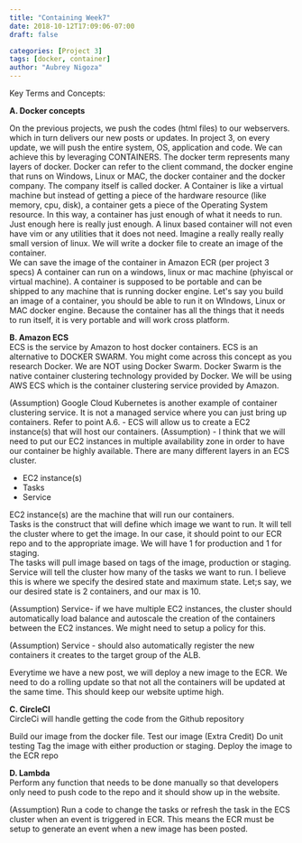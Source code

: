 ```yaml
---
title: "Containing Week7"
date: 2018-10-12T17:09:06-07:00
draft: false

categories: [Project 3]
tags: [docker, container]
author: "Aubrey Nigoza"
---
```

Key Terms and Concepts:

**A. Docker concepts** 

On the previous projects, we push the codes (html files) to our webservers. which in turn delivers our new posts or updates. In project 3, on every update, we will push the entire system, OS, application and code. We can achieve this by leveraging CONTAINERS. 
The docker term represents many layers of docker. Docker can refer to the client command, the docker engine that runs on Windows, Linux or MAC, the docker container and the docker company. The company itself is called docker.
A Container is like a virtual machine but instead of getting a piece of the hardware resource (like memory, cpu, disk), a container gets a piece of the Operating System resource. In this way, a container has just enough of what it needs to run. Just enough here is really just enough. A linux based container will not even have vim or any utilities that it does not need. Imagine a really really really small version of linux. 
We will write a docker file to create an image of the container.  
We can save the image of the container in Amazon ECR (per project 3 specs)
A container can run on a windows, linux or mac machine (phyiscal or virtual machine). 
A container is supposed to be portable and can be shipped to any machine that is running docker engine. Let's say you build an image of a container, you should be able to run it on WIndows, Linux or MAC docker engine. Because the container has all the things that it needs to run itself, it is very portable and will work cross platform.

**B. Amazon ECS**  
ECS is the service by Amazon to host docker containers. ECS is an alternative to DOCKER SWARM. You might come across this concept as you research Docker. We are NOT using Docker Swarm. Docker Swarm is the native container clustering technology provided by Docker. We will be using AWS ECS which is the container clustering service provided by Amazon.

(Assumption) Google Cloud Kubernetes is another example of container clustering service.
It is not a managed service where you can just bring up containers.
Refer to point A.6. - ECS will allow us to create a EC2 instance(s) that will host our containers. 
(Assumption) - I think that we will need to put our EC2 instances in multiple availability zone in order to have our container be highly available.
There are many different layers in an ECS cluster.   

- EC2 instance(s) 
- Tasks
- Service

EC2 instance(s) are the machine that will run our containers.  
Tasks is the construct that will define which image we want to run. It will tell the cluster where to get the image. In our case, it should point to our ECR repo and to the appropriate image. We will have 1 for production and 1 for staging.  
The tasks will pull image based on tags of the image, production or staging.  
Service will tell the cluster how many of the tasks we want to run. I believe this is where we specify the desired state and maximum state. Let;s say, we our desired state is 2 containers, and our max is 10.   

(Assumption) Service- if we have multiple EC2 instances, the cluster should automatically load balance and autoscale the creation of the containers between the EC2 instances. We might need to setup a policy for this.  

(Assumption) Service - should also automatically register the new containers it creates to the target group of the ALB. 

Everytime we have a new post, we will deploy a new image to the ECR.
We need to do a rolling update so that not all the containers will be updated at the same time. This should keep our website uptime high.

**C. CircleCI**  
CircleCi will handle getting the code from the Github repository

Build our image from the docker file. 
Test our image
(Extra Credit) Do unit testing
Tag the image with either production or staging.
Deploy the image to the ECR repo

**D. Lambda**  
Perform any function that needs to be done manually so that developers only need to push code to the repo and it should show up in the website.

(Assumption) Run a code to change the tasks or refresh the task in the ECS cluster when an event is triggered in ECR.
This means the ECR must be setup to generate an event when a new image has been posted.
